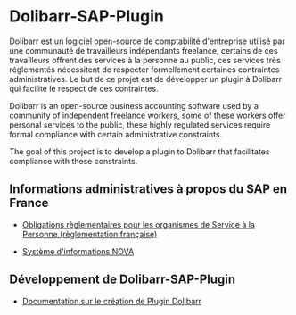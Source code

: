 # Dolibarr-SAP-Plugin
Dolibarr est un logiciel open-source de comptabilité d'entreprise utilisé par une communauté de travailleurs indépendants freelance, certains de ces travailleurs offrent des services à la personne au public, ces services très réglementés nécessitent de respecter formellement certaines contraintes administratives.
Le but de ce projet est de développer un plugin à Dolibarr qui facilite le respect de ces contraintes.

Dolibarr is an open-source business accounting software used by a community of independent freelance workers, some of these workers offer personal services to the public, these highly regulated services require formal compliance with certain administrative constraints. 

The goal of this project is to develop a plugin to Dolibarr that facilitates compliance with these constraints.

## Informations administratives à propos du SAP en France
   * [Obligations règlementaires pour les organismes de Service à la Personne (règlementation française)](https://www.servicesalapersonne.gouv.fr/espace-pro/obligations-reglementaires/obligations-reglementaires-des-organismes-de-services-la-personne)

   * [Système d'informations NOVA](https://nova.entreprises.gouv.fr/nova/accueil/nc)

## Développement de Dolibarr-SAP-Plugin 
   * [Documentation sur le création de Plugin Dolibarr](https://wiki.dolibarr.org/index.php/Module_development)
